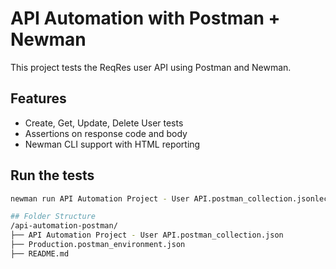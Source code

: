 # API Automation with Postman + Newman

This project tests the ReqRes user API using Postman and Newman.

## Features
- Create, Get, Update, Delete User tests
- Assertions on response code and body
- Newman CLI support with HTML reporting

## Run the tests
```bash
newman run API Automation Project - User API.postman_collection.jsonlection.json -e Production.postman_environment.json -r cli,html

## Folder Structure
/api-automation-postman/
├── API Automation Project - User API.postman_collection.json
├── Production.postman_environment.json
├── README.md
